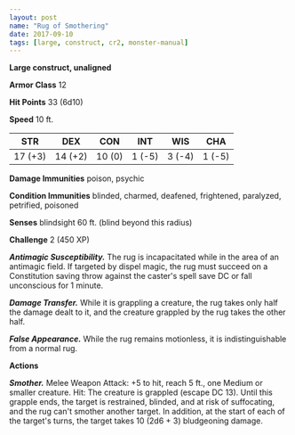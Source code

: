 ```yaml
---
layout: post
name: "Rug of Smothering"
date: 2017-09-10
tags: [large, construct, cr2, monster-manual]
---
```


**Large construct, unaligned**

**Armor Class** 12

**Hit Points** 33 (6d10)

**Speed** 10 ft.

|   STR   |   DEX   |   CON   |   INT   |   WIS   |   CHA   |
|:-----:|:-----:|:-----:|:-----:|:-----:|:-----:|
| 17 (+3) | 14 (+2) | 10 (0) | 1 (-5) | 3 (-4) | 1 (-5) |

**Damage Immunities** poison, psychic

**Condition Immunities** blinded, charmed, deafened, frightened, paralyzed, petrified, poisoned

**Senses** blindsight 60 ft. (blind beyond this radius)

**Challenge** 2 (450 XP)

***Antimagic Susceptibility.*** The rug is incapacitated while in the area of an antimagic field. If targeted by dispel magic, the rug must succeed on a Constitution saving throw against the caster's spell save DC or fall unconscious for 1 minute.

***Damage Transfer.*** While it is grappling a creature, the rug takes only half the damage dealt to it, and the creature grappled by the rug takes the other half.

***False Appearance.*** While the rug remains motionless, it is indistinguishable from a normal rug.

**Actions**

***Smother.*** Melee Weapon Attack: +5 to hit, reach 5 ft., one Medium or smaller creature. Hit: The creature is grappled (escape DC 13). Until this grapple ends, the target is restrained, blinded, and at risk of suffocating, and the rug can't smother another target. In addition, at the start of each of the target's turns, the target takes 10 (2d6 + 3) bludgeoning damage.

